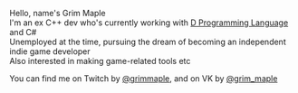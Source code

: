 Hello, name's Grim Maple  
I'm an ex C++ dev who's currently working with [D Programming Language](https://github.com/dlang) and C#  
Unemployed at the time, pursuing the dream of becoming an independent indie game developer  
Also interested in making game-related tools etc  
  
You can find me on Twitch by [@grimmaple](https://twitch.tv/grimmaple),
and on VK by [@grim_maple](https://vk.com/grim_maple)
<!---
GrimMaple/GrimMaple is a ✨ special ✨ repository because its `README.md` (this file) appears on your GitHub profile.
You can click the Preview link to take a look at your changes.
--->
